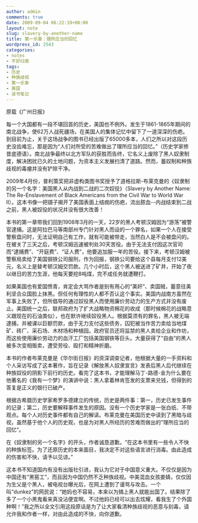 ```yaml
---
author: admin
comments: true
date: 2009-09-04 06:22:19+00:00
layout: note
slug: slavery-by-another-name
title: 第一乐章：理所应当的回忆
wordpress_id: 2543
categories:
- notes
- 不好归类
tags:
- 历史
- 种族歧视
- 第一乐章
- 美国
- 读书笔记
---
```


原载《广州日报》

每一个大国都有一段不堪回首的历史，美国也不例外。发生于1861-1865年期间的南北战争，使62万人战死疆场，在美国人的集体记忆中留下了一道深深的伤疤。到目前为止，关于这场战争的图书已经出版了65000多本，人们之所以对这段历史没齿难忘，那是因为“人们对所受的苦难做出了理所应当的回忆。”（历史学家修昔底德语）。南北战争最终以北方军队的获胜而告终，它名义上废除了黑人奴隶制度，解决困扰已久的土地问题，为资本主义发展扫清了道路。然而，蓄奴制和种族歧视的毒瘤并没有铲除干净。

2009年4月份，普利策奖把非虚构类图书奖授予了道格拉斯-布莱克曼的《奴隶制的另一个名字：美国黑人从内战到二战的二次奴役》（Slavery by Another Name: The Re-Enslavement of Black Americans from the Civil War to World War
II）。这本书像一把镊子揭开了美国表面上结痂的伤疤，流出脓血--内战结束到二战之前，黑人被奴役的状况并没有很大改善！

本书的第一章带我们回到1908年3月的一天，22岁的黑人考顿汉姆因为“游荡”被警官逮捕。这是阿拉巴马等南部州专门针对黑人而设的一个罪名，如果一个人在接受警察盘问时，无法证明自己有工作，就有可能被带走，当然白人是不会被盘问的。在被关了三天之后，考顿汉姆迅速被判处30天苦役。由于无法支付因这次官司而“逮捕费”、“开庭费”、“证人费”，他要追加服一年的苦役。接下来，考顿汉姆被警察局卖给了美国钢铁公司服刑，作为回报，钢铁公司要给这个县每月支付12美元，名义上是替考顿汉姆交罚款。几个小时后，这个黑人被送进了矿井，开始了夜以继日的苦力生涯，他每天要挖8吨煤，完不成任务就遭鞭打。

如果美国也有爱国愤青，肯定会大骂作者是别有用心的“美奸”、卖国贼，蓄意往美利坚合众国脸上抹黑。但任何有理性的人都不否认这个事实。美国内战南方虽然在军事上失败了，但所倡导的通过奴役黑人而使用廉价劳动力的生产方式并没有废止。美国统一之后，联邦政府为了扩大战略物资棉花的收成（那时候棉花的战略意义跟现在的石油类似），也在默许继续奴役黑人。根据莫须有的罪名，黑人被无端逮捕，并被课以巨额罚款，由于无力支付这些债务，囚犯被当作苦力卖给当地煤矿、砖厂、采石场、木材场和种植园。政府官员还将监禁的黑人卖给企业和作坊，而这些使用廉价劳动力的血汗工厂包括美国钢铁等巨头。大量获得了“自由”的黑人被多次变相贩卖，遭受劳役、殴打和精神折磨。

本书的作者布莱克曼是《华尔街日报》的资深调查记者，他根据大量的一手资料和个人采访写成了这本著作，旨在记录《解放黑人奴隶宣言》发表后黑人后代继续在种族奴役的阴影下前行的历史。看完了这本书，才能理解马丁-路德-金为什么要在他著名的《我有一个梦》的演讲中说：黑人拿着林肯签发的支票来兑钱，但得到的答复是正义的银行已破产。

根据古希腊历史学家希罗多德建立的传统，历史是两件事：第一，历史已发生事件的记录；第二，历史要解释事件发生的原因。没有一个历史学家是一张白纸、不带观点。每个人对历史事件都有自己的解读。布莱克曼在美国历史中读到了黑暗与歧视，虽然基于他个人的历史观，也是为对黑人所经历的苦难而做出的”理所应当的回忆“。

在《奴隶制的另一个名字》的开头，作者诚恳道歉。“在这本书里有一些令人不快的种族标签。为了还原历史的本来面目，我决定不对这些语言进行消毒。由此造成的伤害和不快，请予以见谅。”

这本书不知道国内有没有出版社引进，我认为它对于中国意义重大。不仅仅是因为中国还有“黑窑工”，而且因为中国仍然不乏种族歧视。中美混血女孩娄婧，仅仅因为生父是个黑人，被电视台曝光后，在网上遭到了谩骂与攻击。一个叫“dunkez”的网民说：“她妈也不容易，本来以为搞上黑人就能出国了。结果除了多了一个小黑鬼看来真没沾便宜啊。不过他妈已经可以出去炫耀，看我生了个外国种啊！”我之所以全文引用这段原话是为了让大家看清种族歧视的恶意与刻毒，请允许我和作者一样，对由此造成的不快，向你道歉。
